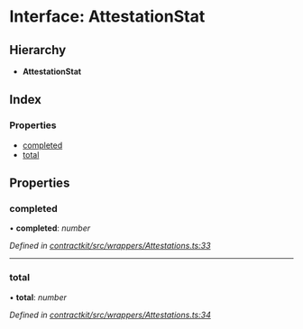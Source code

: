 # Interface: AttestationStat

## Hierarchy

* **AttestationStat**

## Index

### Properties

* [completed](_wrappers_attestations_.attestationstat.md#completed)
* [total](_wrappers_attestations_.attestationstat.md#total)

## Properties

###  completed

• **completed**: *number*

*Defined in [contractkit/src/wrappers/Attestations.ts:33](https://github.com/celo-org/celo-monorepo/blob/master/packages/sdk/contractkit/src/wrappers/Attestations.ts#L33)*

___

###  total

• **total**: *number*

*Defined in [contractkit/src/wrappers/Attestations.ts:34](https://github.com/celo-org/celo-monorepo/blob/master/packages/sdk/contractkit/src/wrappers/Attestations.ts#L34)*

